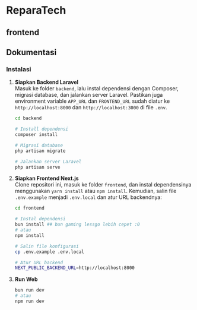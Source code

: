 # ReparaTech

## frontend

## Dokumentasi

### Instalasi

1. **Siapkan Backend Laravel**  
   Masuk ke folder `backend`, lalu instal dependensi dengan Composer, migrasi database, dan jalankan server Laravel. Pastikan juga environment variable `APP_URL` dan `FRONTEND_URL` sudah diatur ke `http://localhost:8000` dan `http://localhost:3000` di file `.env`.

   ```bash
   cd backend

   # Install dependensi
   composer install

   # Migrasi database
   php artisan migrate

   # Jalankan server Laravel
   php artisan serve
   ```

2. **Siapkan Frontend Next.js**  
   Clone repositori ini, masuk ke folder `frontend`, dan instal dependensinya menggunakan `yarn install` atau `npm install`. Kemudian, salin file `.env.example` menjadi `.env.local` dan atur URL backendnya:

   ```bash
   cd frontend

   # Instal dependensi
   bun install ## bun gaming lessgo lebih cepet :0
   # atau
   npm install

   # Salin file konfigurasi
   cp .env.example .env.local

   # Atur URL backend
   NEXT_PUBLIC_BACKEND_URL=http://localhost:8000
   ```

3. **Run Web**  


   ```bash
   bun run dev
   # atau 
   npm run dev
   ```
